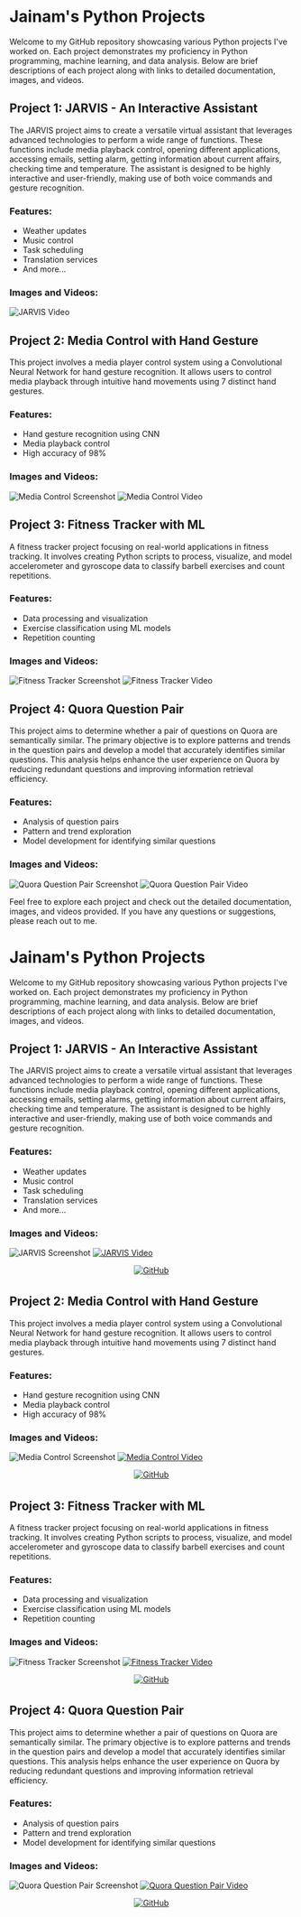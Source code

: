 # Jainam's Python Projects

Welcome to my GitHub repository showcasing various Python projects I've worked on. Each project demonstrates my proficiency in Python programming, machine learning, and data analysis. Below are brief descriptions of each project along with links to detailed documentation, images, and videos.

## Project 1: JARVIS - An Interactive Assistant
The JARVIS project aims to create a versatile virtual assistant that leverages advanced technologies to perform a wide range of functions. These functions include media playback control, opening different applications, accessing emails, setting alarm, getting information about current affairs, checking time and temperature. The assistant is designed to be highly interactive and user-friendly, making use of both voice commands and gesture recognition.

### Features:
- Weather updates
- Music control
- Task scheduling
- Translation services
- And more...

### Images and Videos:
![JARVIS Video](https://github.com/jainam0037/JARVIS--Python-project)

## Project 2: Media Control with Hand Gesture
This project involves a media player control system using a Convolutional Neural Network for hand gesture recognition. It allows users to control media playback through intuitive hand movements using 7 distinct hand gestures.

### Features:
- Hand gesture recognition using CNN
- Media playback control
- High accuracy of 98%

### Images and Videos:
![Media Control Screenshot](path_to_image)
![Media Control Video](path_to_video)

## Project 3: Fitness Tracker with ML
A fitness tracker project focusing on real-world applications in fitness tracking. It involves creating Python scripts to process, visualize, and model accelerometer and gyroscope data to classify barbell exercises and count repetitions.

### Features:
- Data processing and visualization
- Exercise classification using ML models
- Repetition counting

### Images and Videos:
![Fitness Tracker Screenshot](path_to_image)
![Fitness Tracker Video](path_to_video)

## Project 4: Quora Question Pair
This project aims to determine whether a pair of questions on Quora are semantically similar. The primary objective is to explore patterns and trends in the question pairs and develop a model that accurately identifies similar questions. This analysis helps enhance the user experience on Quora by reducing redundant questions and improving information retrieval efficiency.

### Features:
- Analysis of question pairs
- Pattern and trend exploration
- Model development for identifying similar questions

### Images and Videos:
![Quora Question Pair Screenshot](path_to_image)
![Quora Question Pair Video](path_to_video)

Feel free to explore each project and check out the detailed documentation, images, and videos provided. If you have any questions or suggestions, please reach out to me.













# Jainam's Python Projects

Welcome to my GitHub repository showcasing various Python projects I've worked on. Each project demonstrates my proficiency in Python programming, machine learning, and data analysis. Below are brief descriptions of each project along with links to detailed documentation, images, and videos.

## Project 1: JARVIS - An Interactive Assistant
The JARVIS project aims to create a versatile virtual assistant that leverages advanced technologies to perform a wide range of functions. These functions include media playback control, opening different applications, accessing emails, setting alarms, getting information about current affairs, checking time and temperature. The assistant is designed to be highly interactive and user-friendly, making use of both voice commands and gesture recognition.

### Features:
- Weather updates
- Music control
- Task scheduling
- Translation services
- And more...

### Images and Videos:
![JARVIS Screenshot](path_to_image)
[![JARVIS Video](path_to_video_thumbnail)](path_to_video)

<div align="center">
<a href="https://github.com/jainam0037/JARVIS--Python-project" target="_blank">
<img src="https://img.shields.io/badge/GitHub-100000?style=for-the-badge&logo=github&logoColor=white" alt="GitHub" style="margin-bottom: 5px;" />
</a>
</div>

## Project 2: Media Control with Hand Gesture
This project involves a media player control system using a Convolutional Neural Network for hand gesture recognition. It allows users to control media playback through intuitive hand movements using 7 distinct hand gestures.

### Features:
- Hand gesture recognition using CNN
- Media playback control
- High accuracy of 98%

### Images and Videos:
![Media Control Screenshot](path_to_image)
[![Media Control Video](path_to_video_thumbnail)](path_to_video)

<div align="center">
<a href="https://github.com/jainam0037/Media-Player-with-Hand-Gesture" target="_blank">
<img src="https://img.shields.io/badge/GitHub-100000?style=for-the-badge&logo=github&logoColor=white" alt="GitHub" style="margin-bottom: 5px;" />
</a>
</div>

## Project 3: Fitness Tracker with ML
A fitness tracker project focusing on real-world applications in fitness tracking. It involves creating Python scripts to process, visualize, and model accelerometer and gyroscope data to classify barbell exercises and count repetitions.

### Features:
- Data processing and visualization
- Exercise classification using ML models
- Repetition counting

### Images and Videos:
![Fitness Tracker Screenshot](path_to_image)
[![Fitness Tracker Video](path_to_video_thumbnail)](path_to_video)

<div align="center">
<a href="https://github.com/jainam0037/Fitness-Tracker" target="_blank">
<img src="https://img.shields.io/badge/GitHub-100000?style=for-the-badge&logo=github&logoColor=white" alt="GitHub" style="margin-bottom: 5px;" />
</a>
</div>

## Project 4: Quora Question Pair
This project aims to determine whether a pair of questions on Quora are semantically similar. The primary objective is to explore patterns and trends in the question pairs and develop a model that accurately identifies similar questions. This analysis helps enhance the user experience on Quora by reducing redundant questions and improving information retrieval efficiency.

### Features:
- Analysis of question pairs
- Pattern and trend exploration
- Model development for identifying similar questions

### Images and Videos:
![Quora Question Pair Screenshot](path_to_image)
[![Quora Question Pair Video](path_to_video_thumbnail)](path_to_video)

<div align="center">
<a href="https://github.com/jainam0037/Quora-Question-Pair" target="_blank">
<img src="https://img.shields.io/badge/GitHub-100000?style=for-the-badge&logo=github&logoColor=white" alt="GitHub" style="margin-bottom: 5px;" />
</a>
</div>

